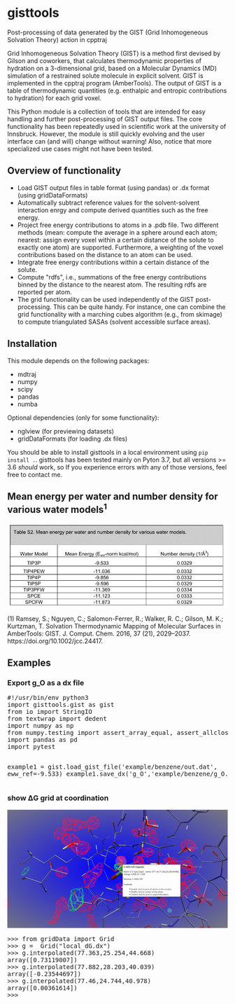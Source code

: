 # gisttools
Post-processing of data generated by the GIST (Grid Inhomogeneous Solvation Theory) action in cpptraj

Grid Inhomogeneous Solvation Theory (GIST) is a method first devised by Gilson and coworkers, that calculates thermodynamic properties of hydration on a 3-dimensional grid, based on a Molecular Dynamics (MD) simulation of a restrained solute molecule in explicit solvent. GIST is implemented in the cpptraj program (AmberTools). The output of GIST is a table of thermodynamic quantities (e.g. enthalpic and entropic contributions to hydration) for each grid voxel.

This Python module is a collection of tools that are intended for easy handling and further post-processing of GIST output files. The core functionality has been repeatedly used in scientific work at the university of Innsbruck. However, the module is still quickly evolving and the user interface can (and will) change without warning! Also, notice that more specialized use cases might not have been tested.

## Overview of functionality
* Load GIST output files in table format (using pandas) or .dx format (using gridDataFormats)
* Automatically subtract reference values for the solvent-solvent interaction enrgy and compute derived quantities such as the free energy.
* Project free energy contributions to atoms in a .pdb file. Two different methods (mean: compute the average in a sphere around each atom; nearest: assign every voxel within a certain distance of the solute to exactly one atom) are supported. Furthermore, a weighting of the voxel contributions based on the distance to an atom can be used.
* Integrate free energy contributions within a certain distance of the solute.
* Compute "rdfs", i.e., summations of the free energy contributions binned by the distance to the nearest atom. The resulting rdfs are reported per atom.
* The grid functionality can be used independently of the GIST post-processing. This can be quite handy. For instance, one can combine the grid functionality with a marching cubes algorithm (e.g., from skimage) to compute triangulated SASAs (solvent accessible surface areas).

## Installation
This module depends on the following packages:
* mdtraj
* numpy
* scipy
* pandas
* numba

Optional dependencies (only for some functionality):
* nglview (for previewing datasets)
* gridDataFormats (for loading .dx files)

You should be able to install gisttools in a local environment using `pip install .`. gisttools has been tested mainly on Pyton 3.7, but all versions >= 3.6 *should* work, so If you experience errors with any of those versions, feel free to contact me.
<h2>Mean energy per water and number density for various water models<sup>1</sup></h2>
<img src="https://github.com/gkxiao/gisttools/blob/master/mean-energy-per-water.png"  alt="Mean energy per water">
<p>(1) Ramsey, S.; Nguyen, C.; Salomon-Ferrer, R.; Walker, R. C.; Gilson, M. K.; Kurtzman, T. Solvation Thermodynamic Mapping of Molecular Surfaces in AmberTools: GIST. J. Comput. Chem. 2016, 37 (21), 2029–2037. https://doi.org/10.1002/jcc.24417.</p>
<h2>Examples</h2>
<h3>Export g_O as a dx file</h3>
<pre line="1" lang="python">
#!/usr/bin/env python3
import gisttools.gist as gist
from io import StringIO
from textwrap import dedent
import numpy as np
from numpy.testing import assert_array_equal, assert_allclose
import pandas as pd
import pytest

example1 = gist.load_gist_file('example/benzene/out.dat', eww_ref=-9.533)
example1.save_dx('g_O','example/benzene/g_O.dx')
</pre>
<h3>show &Delta;G grid at coordination</h3>
<img src="https://github.com/gkxiao/gisttools/blob/master/example/benzene/gist.png">
<pre line="1" lang="python">
>>> from gridData import Grid
>>> g =  Grid("local_dG.dx")
>>> g.interpolated(77.363,25.254,44.668)
array([0.73119007])
>>> g.interpolated(77.882,28.203,40.039)
array([-0.23544697])
>>> g.interpolated(77.46,24.744,40.978)
array([0.00361614])
>>>
</pre>
